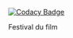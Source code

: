 
[![Codacy Badge](https://api.codacy.com/project/badge/Grade/92ce750c0737454b8f287a69e97b823e)](https://app.codacy.com/app/thomas-demagny/Festival-du-film?utm_source=github.com&utm_medium=referral&utm_content=thomas-demagny/Festival-du-film&utm_campaign=Badge_Grade_Dashboard)

Festival du film
